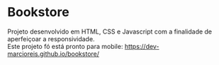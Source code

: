 # Bookstore
Projeto desenvolvido em HTML, CSS e Javascript com a finalidade de aperfeiçoar a responsividade.<br>
Este projeto fó está pronto para mobile: https://dev-marcioreis.github.io/bookstore/
